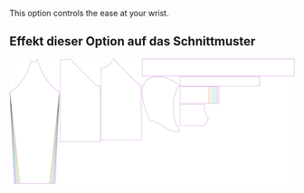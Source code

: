 
This option controls the ease at your wrist.


## Effekt dieser Option auf das Schnittmuster
![This image shows the effect of this option by superimposing several variants that have a different value for this option](hugo_cuffease_sample.svg "Effect of this option on the pattern")
